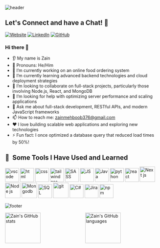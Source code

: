 ![header](https://capsule-render.vercel.app/api?type=waving&color=gradient&height=100&section=header&text=Hello!&fontSize=50&fontColor=fff)

## Let's Connect and have a Chat! 💬

[![Website](https://img.shields.io/badge/Website-000000?style=for-the-badge&logo=web&logoColor=white)]([https://yourwebsite.com](https://rainbow-tulumba-752caa.netlify.app/))
[![LinkedIn](https://img.shields.io/badge/LinkedIn-0077B5?style=for-the-badge&logo=linkedin&logoColor=white)]([https://linkedin.com/in/yourprofile](https://www.linkedin.com/in/zain-ul-abdin-676a12277?utm_source=share&utm_campaign=share_via&utm_content=profile&utm_medium=android_app))
[![GitHub](https://img.shields.io/badge/GitHub-100000?style=for-the-badge&logo=github&logoColor=white)](https://github.com/Zain523)

### Hi there 👋
* 👂 My name is Zain
* 👨 Pronouns: He/Him
* 🔭 I’m currently working on an online food ordering system
* 🌱 I’m currently learning advanced backend technologies and cloud deployment strategies
* 🤝 I’m looking to collaborate on full-stack projects, particularly those involving Node.js, React, and MongoDB
* 🤔 I’m looking for help with optimizing server performance and scaling applications
* 💬 Ask me about full-stack development, RESTful APIs, and modern JavaScript frameworks
* 📫 How to reach me: zainmehboob376@gmail.com
* ❤️ I love building scalable web applications and exploring new technologies
* ⚡ Fun fact: I once optimized a database query that reduced load times by 50%!

<h2> 🚀 &nbsp;Some Tools I Have Used and Learned</h2>
<p align="left">
<img src="https://cdn.jsdelivr.net/gh/devicons/devicon/icons/vscode/vscode-original.svg" alt="vscode" width="45" height="45"/>
<img src="https://cdn.jsdelivr.net/gh/devicons/devicon@latest/icons/html5/html5-original.svg" alt="html" width="45" height="45"/>
<img src="https://cdn.jsdelivr.net/gh/devicons/devicon@latest/icons/css3/css3-original.svg" alt="css" width="45" height="45" />
<img src="https://cdn.jsdelivr.net/gh/devicons/devicon@latest/icons/tailwindcss/tailwindcss-original.svg" alt="tailwind css" width="45" height="45" />
<img src="https://cdn.jsdelivr.net/gh/devicons/devicon@latest/icons/sass/sass-original.svg" alt="SASS" width="45" height="45" />
<img src="https://cdn.jsdelivr.net/gh/devicons/devicon@latest/icons/javascript/javascript-original.svg" alt="JS" width="45" height="45" />
<img src="https://cdn.jsdelivr.net/gh/devicons/devicon@latest/icons/java/java-original.svg" alt="Java" width="45" height="45" />
<img src="https://cdn.jsdelivr.net/gh/devicons/devicon@latest/icons/python/python-original.svg" alt="python" width="45" height="45" />
<img src="https://cdn.jsdelivr.net/gh/devicons/devicon@latest/icons/react/react-original-wordmark.svg" alt="react" width="45" height="45" />
<img src="https://cdn.jsdelivr.net/gh/devicons/devicon@latest/icons/nextjs/nextjs-original.svg" alt="Next js" width="50" height="50"/>
<img src="https://cdn.jsdelivr.net/gh/devicons/devicon@latest/icons/nodejs/nodejs-plain-wordmark.svg"  alt="Node js" width="50" height="50"/>
<img src="https://cdn.jsdelivr.net/gh/devicons/devicon@latest/icons/mongodb/mongodb-plain-wordmark.svg" alt="Mongodb" width="50" height="50" />
<img src="https://cdn.jsdelivr.net/gh/devicons/devicon@latest/icons/azuresqldatabase/azuresqldatabase-original.svg" alt="SQL" width="45" height="45" />
<img src="https://cdn.jsdelivr.net/gh/devicons/devicon@latest/icons/git/git-original-wordmark.svg" alt="git" width="50" height="50" />
<img src="https://cdn.jsdelivr.net/gh/devicons/devicon@latest/icons/csharp/csharp-original.svg" alt="C#" width="45" height="45"/>
<img src="https://cdn.jsdelivr.net/gh/devicons/devicon@latest/icons/jira/jira-original-wordmark.svg" alt="Jira" width="45" height="45"/>
<img src="https://cdn.jsdelivr.net/gh/devicons/devicon@latest/icons/npm/npm-original-wordmark.svg" alt="npm" width="45" height="45" />          
</p>

![footer](https://capsule-render.vercel.app/api?type=waving&color=gradient&height=100&section=footer)

<div style="display: flex; justify-content: space-between;">
  <!-- GitHub Stats Card -->
  <img src="https://github-readme-stats.vercel.app/api?username=Zain523&show_icons=true&theme=algolia" alt="Zain's GitHub stats" width="48%" height="100px" />

  <!-- GitHub Languages Card -->
  <img src="https://github-readme-stats.vercel.app/api/top-langs/?username=Zain523&layout=compact&theme=algolia" alt="Zain's GitHub languages" width="48%" height="100px" />
</div>
